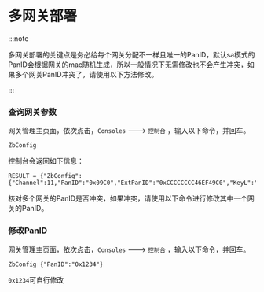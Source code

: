 # 多网关部署



:::note

多网关部署的关键点是务必给每个网关分配不一样且唯一的PanID，默认sa模式的PanID会根据网关的mac随机生成，所以一般情况下无需修改也不会产生冲突，如果多个网关PanID冲突了，请使用以下方法修改。

:::


### 查询网关参数


网关管理主页面，依次点击，`Consoles` ---> `控制台` ，输入以下命令，并回车。

```
ZbConfig
```

控制台会返回如下信息：

```
RESULT = {"ZbConfig":{"Channel":11,"PanID":"0x09C0","ExtPanID":"0xCCCCCCCC46EF49C0","KeyL":"0x46EF49C005600000","KeyH":"0x46EF49C005600000","TxRadio":20}}
```
核对多个网关的PanID是否冲突，如果冲突，请使用以下命令进行修改其中一个网关的PanID。

### 修改PanID

网关管理主页面，依次点击，`Consoles` ---> `控制台` ，输入以下命令，并回车。

```
ZbConfig {"PanID":"0x1234"}
```
`0x1234`可自行修改

